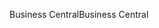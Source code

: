 <span data-ttu-id="5b982-101">Business Central</span><span class="sxs-lookup"><span data-stu-id="5b982-101">Business Central</span></span>
